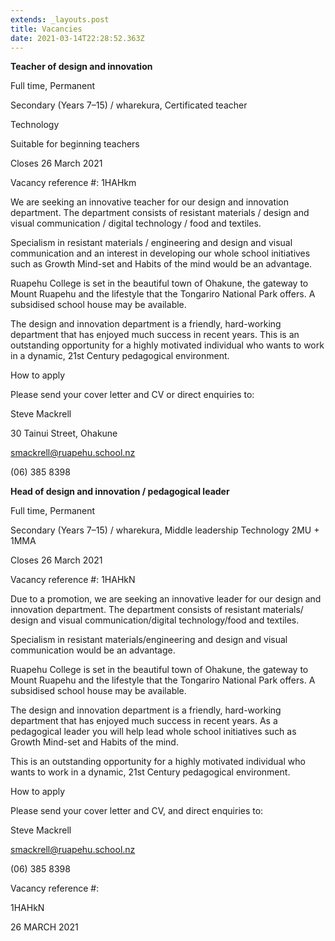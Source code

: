 ```yaml
---
extends: _layouts.post
title: Vacancies
date: 2021-03-14T22:28:52.363Z
---
```



**Teacher of design and innovation**

Full time, Permanent

Secondary (Years 7–15) / wharekura, Certificated teacher

Technology

Suitable for beginning teachers



Closes 26 March 2021

Vacancy reference #: 1HAHkm

We are seeking an innovative teacher for our design and innovation department. The department consists of resistant materials / design and visual communication / digital technology / food and textiles.

Specialism in resistant materials / engineering and design and visual communication and an interest in developing our whole school initiatives such as Growth Mind-set and Habits of the mind would be an advantage.

Ruapehu College is set in the beautiful town of Ohakune, the gateway to Mount Ruapehu and the lifestyle that the Tongariro National Park offers. A subsidised school house may be available.

The design and innovation department is a friendly, hard-working department that has enjoyed much success in recent years. This is an outstanding opportunity for a highly motivated individual who wants to work in a dynamic, 21st Century pedagogical environment.

How to apply

Please send your cover letter and CV or direct enquiries to:

Steve Mackrell

30 Tainui Street, Ohakune

smackrell@ruapehu.school.nz

(06) 385 8398

**Head of design and innovation / pedagogical leader**

Full time, Permanent

Secondary (Years 7–15) / wharekura, Middle leadership Technology 2MU + 1MMA

Closes 26 March 2021

Vacancy reference #: 1HAHkN

Due to a promotion, we are seeking an innovative leader for our design and innovation department. The department consists of resistant materials/ design and visual communication/digital technology/food and textiles.

Specialism in resistant materials/engineering and design and visual communication would be an advantage.

Ruapehu College is set in the beautiful town of Ohakune, the gateway to Mount Ruapehu and the lifestyle that the Tongariro National Park offers. A subsidised school house may be available.

The design and innovation department is a friendly, hard-working department that has enjoyed much success in recent years. As a pedagogical leader you will help lead whole school initiatives such as Growth Mind-set and Habits of the mind.

This is an outstanding opportunity for a highly motivated individual who wants to work in a dynamic, 21st Century pedagogical environment.

How to apply

Please send your cover letter and CV, and direct enquiries to:

Steve Mackrell

smackrell@ruapehu.school.nz

(06) 385 8398



Vacancy reference #:

1HAHkN



26 MARCH 2021
